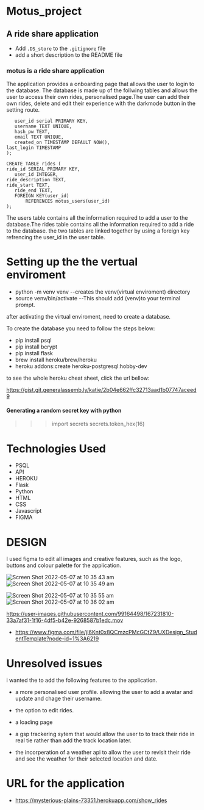 # Motus_project
## A ride share application 
- Add `.DS_store` to the `.gitignore` file
- add a short description to the README file
### motus is a ride share application
The application provides a onboarding page that allows the  user to login to the database. The database is made up of the follwing tables and allows the user to access their own rides, personalised page.The user can add their own rides, delete and edit their experience with the darkmode button in the setting route. 

 ``` CREATE TABLE motus_users (
	user_id serial PRIMARY KEY,
	username TEXT UNIQUE,
	hash_pw TEXT,
	email TEXT UNIQUE,
	created_on TIMESTAMP DEFAULT NOW(),
 last_login TIMESTAMP 
);

CREATE TABLE rides (
 ride_id SERIAL PRIMARY KEY,
	user_id INTEGER,
 ride_description TEXT,
 ride_start TEXT,
	ride_end TEXT,
	FOREIGN KEY(user_id) 
		REFERENCES motus_users(user_id)
);
```
The users table contains all the information required to add a user to the database.The rides table contains all the information required to add a ride to the database. the two tables are linked together by using a foreign key refrencing the user_id in the user table. 

# Setting up the the vertual enviroment

- python -m venv venv
--creates the venv(virtual enviroment) directory
- source venv/bin/activate
--This should add (venv)to your terminal prompt.

after activating the virtual enviroment, need to create a database. 

To create the database you need to follow the steps below:
- pip install psql
- pip install bcrypt
- pip install flask
- brew install heroku/brew/heroku
- heroku addons:create heroku-postgresql:hobby-dev

to see the whole heroku cheat sheet, click the url bellow:

https://gist.git.generalassemb.ly/katie/2b04e662ffc32713aad1b07747aceed9
#### Generating a random secret key with python
>>> import secrets
>>> secrets.token_hex(16)


# Technologies Used 

- PSQL 
- API
- HEROKU 
- Flask 
- Python
- HTML 
- CSS
- Javascript
- FIGMA 

# DESIGN 
 I used figma to edit all images and creative features, such as the logo, buttons and colour palette for the application. 
 
 ![Screen Shot 2022-05-07 at 10 35 43 am](https://user-images.githubusercontent.com/99164498/167231743-ec021a16-019d-4893-a01e-24b0cd2a6311.png)
![Screen Shot 2022-05-07 at 10 35 49 am](https://user-images.githubusercontent.com/99164498/167231746-c0491af3-a120-4acb-9fb5-0f40c5de5b1e.png)

![Screen Shot 2022-05-07 at 10 35 55 am](https://user-images.githubusercontent.com/99164498/167231750-f3ec54ed-58e5-44a6-bcaa-fa73e4be7536.png)
![Screen Shot 2022-05-07 at 10 36 02 am](https://user-images.githubusercontent.com/99164498/167231753-eebf69bb-92ba-49e8-8cf9-722f82480d0f.png)



https://user-images.githubusercontent.com/99164498/167231810-33a7af31-1f16-4df5-b42e-9268587b1edc.mov


- https://www.figma.com/file/jI6Knt0x8QCmzcPMcGCtZ9/UXDesign_StudentTemplate?node-id=1%3A6219
# Unresolved issues 
i wanted the to add the following features to the application.

- a more personalised user profile. allowing the user to add a avatar and update and chage their username. 

- the option to edit rides. 

- a loading page 

- a gsp trackering sytem that would allow the user to to track their ride in real tie rather than add the track location later. 

- the incorperation of a weather api to allow the user to revisit their ride and see the weather for their selected location and date. 

# URL for the application 
- https://mysterious-plains-73351.herokuapp.com/show_rides
